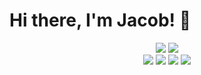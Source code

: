 # Hi there, I'm Jacob! 👋
<div align="center">
      <img src="https://github-readme-stats.vercel.app/api?username=jacobatan&show_icons=true&theme=radical"/>
      <img src="https://github-readme-stats.vercel.app/api/top-langs/?username=jacobatan&layout=compact"/>
  
  <div>
      <img src="https://img.shields.io/badge/react-%2320232a.svg?style=for-the-badge&logo=react&logoColor=%2361DAFB" />
      <img src="https://img.shields.io/badge/typescript-%23007ACC.svg?style=for-the-badge&logo=typescript&logoColor=white" />
      <img src="https://img.shields.io/badge/javascript-%23323330.svg?style=for-the-badge&logo=javascript&logoColor=%23F7DF1E" />
      <img src="https://img.shields.io/badge/node.js-6DA55F?style=for-the-badge&logo=node.js&logoColor=white" />
  </div>

</div>
